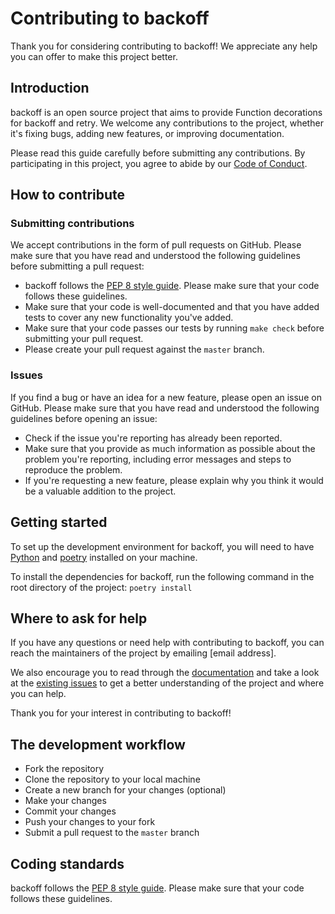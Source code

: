 # Contributing to backoff

Thank you for considering contributing to backoff! We appreciate any help you can offer to make this project better.

## Introduction

backoff is an open source project that aims to provide Function decorations for backoff and retry. We welcome any contributions to the project, whether it's fixing bugs, adding new features, or improving documentation.

Please read this guide carefully before submitting any contributions. By participating in this project, you agree to abide by our [Code of Conduct](CODE_OF_CONDUCT.md).

## How to contribute

### Submitting contributions

We accept contributions in the form of pull requests on GitHub. Please make sure that you have read and understood the following guidelines before submitting a pull request:

- backoff follows the [PEP 8 style guide](https://www.python.org/dev/peps/pep-0008/). Please make sure that your code follows these guidelines.
- Make sure that your code is well-documented and that you have added tests to cover any new functionality you've added.
- Make sure that your code passes our tests by running `make check` before submitting your pull request.
- Please create your pull request against the `master` branch.

### Issues

If you find a bug or have an idea for a new feature, please open an issue on GitHub. Please make sure that you have read and understood the following guidelines before opening an issue:

- Check if the issue you're reporting has already been reported.
- Make sure that you provide as much information as possible about the problem you're reporting, including error messages and steps to reproduce the problem.
- If you're requesting a new feature, please explain why you think it would be a valuable addition to the project.

## Getting started

To set up the development environment for backoff, you will need to have [Python](https://www.python.org/) and [poetry](https://python-poetry.org/docs/#installation) installed on your machine.

To install the dependencies for backoff, run the following command in the root directory of the project:
```poetry install```


## Where to ask for help

If you have any questions or need help with contributing to backoff, you can reach the maintainers of the project by emailing [email address].

We also encourage you to read through the [documentation](README.rst) and take a look at the [existing issues](https://github.com/litl/backoff/issues) to get a better understanding of the project and where you can help.

Thank you for your interest in contributing to backoff!

## The development workflow

- Fork the repository
- Clone the repository to your local machine
- Create a new branch for your changes (optional)
- Make your changes
- Commit your changes
- Push your changes to your fork
- Submit a pull request to the `master` branch

## Coding standards

backoff follows the [PEP 8 style guide](https://www.python.org/dev/peps/pep-0008/). Please make sure that your code follows these guidelines.
